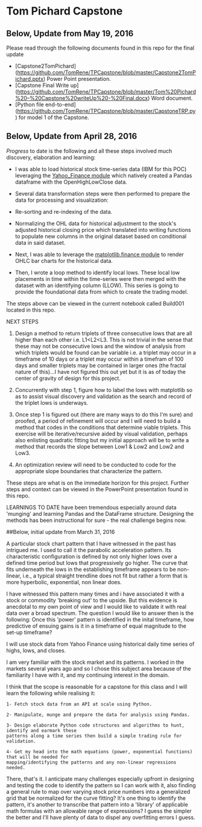# Tom Pichard Capstone

## Below, Update from May 19, 2016

Please read through the following documents found in this repo for the final update

* [Capstone2TomPichard] (https://github.com/TomRene/TPCapstone/blob/master/Capstone2TomPichard.pptx) Power Point presentation.
* [Capstone Final Write up] (https://github.com/TomRene/TPCapstone/blob/master/Tom%20Pichard%20–%20Capstone%20writeUp%20-%20Final.docx) Word document.
* [Python file end-to-end] (https://github.com/TomRene/TPCapstone/blob/master/CapstoneTRP.py) for model 1 of the Capstone.


## Below, Update from April 28, 2016

_Progress_ to date is the following and all these steps involved much discovery, elaboration and learning:

* I was able to load historical stock time-series data (IBM for this POC) leveraging the [Yahoo_Finance module]( https://pypi.python.org/pypi/yahoo-finance/1.2.1#usage-examples) which natively created a Pandas dataframe with the OpenHighLowClose data.

* Several data transformation steps were then performed to prepare the data for processing and visualization:
 * Re-sorting and re-indexing of the data.
 * Normalizing the OHL data for historical adjustment to the stock's adjusted historical closing price which translated into writing functions to populate new columns in the original dataset based on conditional data in said dataset.

* Next, I was able to leverage the [matplotlib.finance module](http://matplotlib.org/api/finance_api.html) to render OHLC bar charts for the historical data.

* Then, I wrote a loop method to identify local lows. These local low placements in time within the time-series were then  merged with the dataset with an identifying column (LLOW). This series is going to provide the foundational data from which to create the trading model.

The steps above can be viewed in the current notebook called Build001 located in this repo. 

NEXT STEPS

1. Design a method to return triplets of three consecutive lows that are all higher than each other i.e. L1<L2<L3. This is not trivial in the sense that these may not be consecutive lows and the window of analysis from which triplets would be found can be variable i.e. a triplet may occur in a timeframe of 10 days or a triplet may occur within a timefram of 100 days and smaller triplets may be contained in larger ones (the fractal nature of this)...I have not figured this out yet but it is as of today the center of gravity of design for this project.

2. Concurrently with step 1, figure how to label the lows with matplotlib so as to assist visual discovery and validation as the search and record of the triplet lows is underways.

3. Once step 1 is figured out (there are many ways to do this I'm sure) and proofed, a period of refinement will occur and I will need to build a method that codes in the conditions that determine viable triplets. This exercise will be iterative/recursive aided by visual validation, perhaps also enlisting quadratic fitting but my initial approach will be to write a method that records the slope between Low1 & Low2 and Low2 and Low3.
 
4. An optimization review will need to be conducted to code for the appropriate slope boundaries that characterize the pattern.

These steps are what is on the immediate horizon for this project. Further steps and context can be viewed in the PowerPoint presentation found in this repo. 

LEARNINGS TO DATE have been tremendous especially around data 'munging' and learning Pandas and the DataFrame structure. Designing the methods has been instructional for sure - the real challenge begins now.

##Below, initial update from March 31, 2016

A particular stock chart pattern that I have witnessed in the past has intrigued me. I used to call it the parabolic acceleration pattern. Its characteristic configuration is defined by not only higher lows over a defined time period but lows that progressively go higher. The curve that fits underneath the lows in the establishing timeframe appears to be non- linear, i.e., a typical straight trendline does not fit but rather a form that is more  hyperbolic, exponential, non linear does.

I have witnessed this pattern many times and i have associated it with a stock or commodity 'breaking out' to the upside. But this evidence is anecdotal to my own point of view and I would like to validate it with real data over a broad spectrum. The question I would like to answer then is the following: Once this 'power' pattern is identified in the inital timeframe, how predictive of ensuing gains is it in a timeframe of equal magnitude to the set-up timeframe?

I will use stock data from Yahoo Finance using historical daily time series of highs, lows, and closes.

I am very familiar with the stock market and its patterns. I worked in the markets several years ago and so I chose this subject area because of the familiarity I have with it, and my continuing interest in the domain.

I think that the scope is reasonable for a capstone for this class and I will learn the following while realising it:

	1- Fetch stock data from an API at scale using Python.

	2- Manipulate, munge and prepare the data for analysis using Pandas.

	3- Design elaborate Python code structures and algorithms to hunt, identify and earmark these
	patterns along a time series then build a simple trading rule for validation.

	4- Get my head into the math equations (power, exponential functions) that will be needed for
	mapping/identifying the patterns and any non-linear regressions needed.

There, that's it. I anticipate many challenges especially upfront in designing and testing the code to identify the pattern so I can work with it, also finding a general rule to map over varying stock price numbers into a generalized grid that be normalized for the curve fitting? It's one thing to identify the pattern, it's another to transcribe that pattern into a 'library' of applicable math formulas with an allowable range of expressions? I guess the simpler the better and I'll have plenty of data to dispel any overfitting errors I guess.


	

